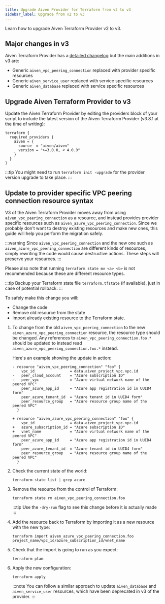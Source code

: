 ```yaml
---
title: Upgrade Aiven Provider for Terraform from v2 to v3
sidebar_label: Upgrade from v2 to v3
---
```


Learn how to upgrade Aiven Terraform Provider v2 to v3.

## Major changes in v3

Aiven Terraform Provider has a [detailed
changelog](https://github.com/aiven/terraform-provider-aiven/blob/main/CHANGELOG.md)
but the main additions in v3 are:

-   Generic `aiven_vpc_peering_connection` replaced with provider
    specific resources
-   Generic `aiven_service_user` replaced with service specific
    resources
-   Generic `aiven_database` replaced with service specific resources

## Upgrade Aiven Terraform Provider to v3

Update the Aiven Terraform Provider by editing the providers block of
your script to include the latest version of the Aiven Terraform
Provider (v3.8.1 at the time of writing):

```hcl
terraform {
  required_providers {
    aiven = {
      source  = "aiven/aiven"
      version = ">=3.0.0, < 4.0.0"
    }
  }
}
```

:::tip
You might need to run `terraform init -upgrade` for the provider version
upgrade to take place.
:::

## Update to provider specific VPC peering connection resource syntax

V3 of the Aiven Terraform Provider moves away from using
`aiven_vpc_peering_connection` as a resource, and instead provides
provider specific resources such as
`aiven_azure_vpc_peering_connection`. Since we probably don't want to
destroy existing resources and make new ones, this guide will help you
perform the migration safely.

:::warning
Since `aiven_vpc_peering_connection` and the new one such as
`aiven_azure_vpc_peering_connection` are different kinds of resources,
simply rewriting the code would cause destructive actions. These steps
will preserve your resources.
:::

Please also note that running `terraform state mv <a> <b>` is not
recommended because these are different resource types.

:::tip
Backup your Terraform state file `terraform.tfstate` (if available),
just in case of potential rollback.
:::

To safely make this change you will:

-   Change the code
-   Remove old resource from the state
-   Import already existing resource to the Terraform state.

1.  To change from the old `aiven_vpc_peering_connection` to the new
    `aiven_azure_vpc_peering_connection` resource, the resource type
    should be changed. Any references to
    `aiven_vpc_peering_connection.foo.*` should be updated to instead
    read `aiven_azure_vpc_peering_connection.foo.*` instead.

    Here's an example showing the update in action:

    ```
    - resource "aiven_vpc_peering_connection" "foo" {
        vpc_id                = data.aiven_project_vpc.vpc.id
    -   peer_cloud_account    = "Azure subscription ID"
    -   peer_vpc              = "Azure virtual network name of the peered VPC"
        peer_azure_app_id     = "Azure app registration id in UUID4 form"
        peer_azure_tenant_id  = "Azure tenant id in UUID4 form"
        peer_resource_group   = "Azure resource group name of the peered VPC"
      }

    + resource "aiven_azure_vpc_peering_connection" "foo" {
        vpc_id                = data.aiven_project_vpc.vpc.id
    +   azure_subscription_id = "Azure subscription ID"
    +   vnet_name             = "Azure virtual network name of the peered VPC"
        peer_azure_app_id     = "Azure app registration id in UUID4 form"
        peer_azure_tenant_id  = "Azure tenant id in UUID4 form"
        peer_resource_group   = "Azure resource group name of the peered VPC"
      }
    ```

2.  Check the current state of the world:

    ```
    terraform state list | grep azure
    ```

3.  Remove the resource from the control of Terraform:

    ```
    terraform state rm aiven_vpc_peering_connection.foo
    ```

    :::tip
    Use the `-dry-run` flag to see this change before it is actually
    made
    :::

4.  Add the resource back to Terraform by importing it as a new resource
    with the new type:

    ```
    terraform import aiven_azure_vpc_peering_connection.foo project_name/vpc_id/azure_subscription_id/vnet_name
    ```

5.  Check that the import is going to run as you expect:

    ```
    terraform plan
    ```

6.  Apply the new configuration:

    ```
    terraform apply
    ```

    :::note
    You can follow a similar approach to update `aiven_database` and
    `aiven_service_user` resources, which have been deprecated in v3 of
    the provider.
    :::

